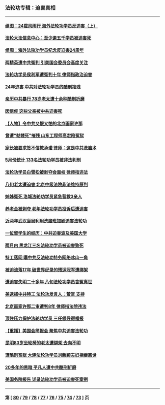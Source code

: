 ### 法轮功专辑：迫害真相
---
#### [组图：24载风雨行 海外法轮功学员反迫害（上）](../../pages/nf4379/n14031583.md) 
#### [法轮大法信息中心：至少逾五千学员被迫害死](../../pages/nf4379/n14043255.md) 
#### [组图：海外法轮功学员纪念反迫害24周年](../../pages/nf4379/n14037675.md) 
#### [两精英遭中共冤判 引美国会委员会高度关注](../../pages/nf4379/n14026429.md) 
#### [法轮功学员侯利军遭冤判十年 律师指政治迫害](../../pages/nf4379/n14020465.md) 
#### [24年迫害 中共对法轮功学员的酷刑摧残](../../pages/nf4379/n14016856.md) 
#### [亲历中共暴行 78岁老太遭十余种酷刑折磨](../../pages/nf4379/n14016167.md) 
#### [因信仰 这些父亲被中共迫害死](../../pages/nf4379/n14015381.md) 
#### [【人物】令中共又恨又怕的北京画家许那](../../pages/nf4379/n14015698.md) 
#### [曾遭“骷髅死”摧残 山东工程师高宏陷冤狱](../../pages/nf4379/n14014585.md) 
#### [家长被要求签不信教承诺 律师：这是中共洗脑术](../../pages/nf4379/n14014255.md) 
#### [5月份统计 133名法轮功学员被非法判刑](../../pages/nf4379/n14013124.md) 
#### [法轮功学员白雪松被剥夺会面权 律师指违法](../../pages/nf4379/n14012545.md) 
#### [八旬老太遭迫害 北京中级法院非法维持原判](../../pages/nf4379/n14011579.md) 
#### [姊姊冤死 洛城法轮功学员紧急营救3亲人](../../pages/nf4379/n14011859.md) 
#### [养老金被剥夺 老年法轮功学员投诉后遭迫害](../../pages/nf4379/n14011154.md) 
#### [近两年武汉当局利用洗脑班加剧迫害法轮功](../../pages/nf4379/n14009413.md) 
#### [一位留学生的经历：中共迫害波及美国大学](../../pages/nf4379/n14008375.md) 
#### [两月内 黑龙江三名法轮功学员被迫害致死](../../pages/nf4379/n14006552.md) 
#### [特工落网 曝中共反法轮功特务网络冰山一角](../../pages/nf4379/n14006412.md) 
#### [被迫流落17年 破世界纪录的残运冠军遭绑架](../../pages/nf4379/n14006004.md) 
#### [遭迫害失明二十多年 八旬法轮功学员含冤离世](../../pages/nf4379/n14005431.md) 
#### [美逮捕中共特工 法轮功发言人：赞赏 支持](../../pages/nf4379/n14005107.md) 
#### [北京画家许那二审遭判8年 律师指法院违法](../../pages/nf4379/n14004182.md) 
#### [顶住压力保护法轮功学员 三任领导得福报](../../pages/nf4379/n14002440.md) 
#### [【重播】美国会简报会 聚焦中共迫害法轮功](../../pages/nf4379/n14002932.md) 
#### [昆明83岁坐轮椅的老太遭绑架 去向不明](../../pages/nf4379/n14000874.md) 
#### [遭酷刑冤狱 大连法轮功学员刘新颖夫妇相继离世](../../pages/nf4379/n13998111.md) 
#### [20多年的黑暗 平凡人遭中共酷刑折磨](../../pages/nf4379/n13997976.md) 
#### [美国务院报告 详录法轮功学员被迫害死案例](../../pages/nf4379/n13997752.md) 

---
#### 第 [ [80](./80.md) / [79](./79.md) / [78](./78.md) / [77](./77.md) / [76](./76.md) / [75](./75.md) / [74](./74.md) / [73](./73.md) ] 页
